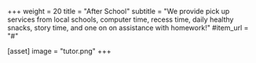 +++
weight = 20
title = "After School"
subtitle = "We provide pick up services from local schools, computer time, recess time, daily healthy snacks, story time, and one on on assistance with homework!"
#item_url = "#"

[asset]
  image = "tutor.png"
+++
